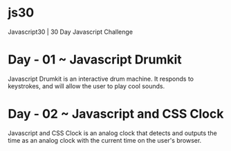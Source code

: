 # js30
Javascript30 | 30 Day Javascript Challenge


# Day - 01 ~ Javascript Drumkit
Javascript Drumkit is an interactive drum machine. It responds to keystrokes, and will allow the user to play cool sounds.


# Day - 02 ~ Javascript and CSS Clock
Javascript and CSS Clock is an analog clock that detects and outputs the time as an analog clock with the current time on the user's browser. 
